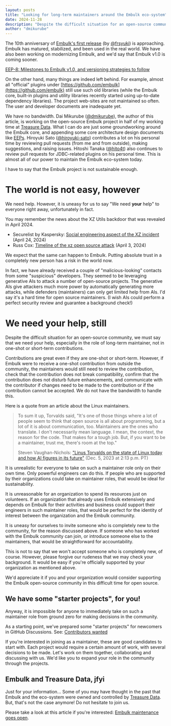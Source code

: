 ```yaml
---
layout: posts
title: "Looking for long-term maintainers around the Embulk eco-system"
date: 2024-11-28
description: "Despite the difficult situation for an open-source community, we must say that we need your help, especially in the role of long-term maintainer, not in one-shot or short-term contributions."
author: "dmikurube"
---
```


The 10th anniversary of [Embulk's first release](https://github.com/embulk/embulk/releases/tag/v0.1.0) (by [@frsyuki](https://github.com/frsyuki)) is approaching. Embulk has matured, stabilized, and been used in the real world. We have also been working on modernizing Embulk, and we'd say that Embulk v1.0 is coming sooner.

[EEP-8: Milestones to Embulk v1.0, and versioning strategies to follow](https://github.com/embulk/embulk/blob/master/docs/eeps/eep-0008.md)

On the other hand, many things are indeed left behind. For example, almost all "official" plugins under [https://github.com/embulk](https://github.com/embulk) still use such old libraries (while the Embulk core, built-in plugins and utility libraries recently started using up-to-date dependency libraries). The project web-sites are not maintained so often. The user and developer documents are inadequate yet.

We have no bandwidth. Dai Mikurube ([@dmikurube](https://github.com/dmikurube)), the author of this article, is working on the open-source Embulk project in half of my working time at [Treasure Data](https://www.treasuredata.com/). What I can do are just some groundworking around the Embulk core, and appending some core architecture design documents like [EEPs](https://github.com/embulk/embulk/tree/master/docs/eeps). Hiroyuki Sato ([@hiroyuki-sato](https://github.com/hiroyuki-sato)) contributes a lot on his personal time by reviewing pull requests (from me and from outside), making suggestions, and raising issues. Hitoshi Tanaka ([@hito4t](https://github.com/hito4t)) also continues to review pull requests for JDBC-related plugins on his personal time. This is almost all of our power to maintain the Embulk eco-system today.

I have to say that the Embulk project is not sustainable enough.

The world is not easy, however
===============================

We need help. However, it is uneasy for us to say "We need **your** help" to everyone right away, unfortunately in fact.

You may remember the news about the XZ Utils backdoor that was revealed in April 2024.

* Securelist by Kaspersky: [Social engineering aspect of the XZ incident](https://securelist.com/xz-backdoor-story-part-2-social-engineering/112476/) (April 24, 2024)
* Russ Cox: [Timeline of the xz open source attack](https://research.swtch.com/xz-timeline) (April 3, 2024)

We expect that the same can happen to Embulk. Putting absolute trust in a completely new person has a risk in the world now.

In fact, we have already received a couple of "malicious-looking" contacts from some "suspicious" developers. They seemed to be leveraging generative AIs to attack a number of open-source projects. The generative AIs give attackers much more power by automatically generating more attacks, while defenders (maintainers) can only get limited help from AIs. I'd say it's a hard time for open source maintainers. (I wish AIs could perform a perfect security review and guarantee a background check!)

We need your help, still
=========================

Despite the difficult situation for an open-source community, we must say that we need your help, especially in the role of long-term maintainer, not in one-shot or short-term contributions.

Contributions are great even if they are one-shot or short-term. However, if Embulk were to receive a one-shot contribution from outside the community, the maintainers would still need to review the contribution, check that the contribution does not break compatibility, confirm that the contribution does not disturb future enhancements, and communicate with the contributor if changes need to be made to the contribution or if the contribution cannot be accepted. We do not have the bandwidth to handle this.

Here is a quote from an article about the Linux maintainers.

> To sum it up, Torvalds said, "It's one of those things where a lot of people seem to think that open source is all about programming, but a lot of it is about communication, too. Maintainers are the ones who translate. I don't necessarily mean language. I mean, the context, the reason for the code. That makes for a tough job. But, if you want to be a maintainer, trust me, there's room at the top."
>
> Steven Vaughan-Nichols: ["Linus Torvalds on the state of Linux today and how AI figures in its future"](https://www.zdnet.com/article/linus-torvalds-on-state-of-linux-today-and-how-ai-figures-in-its-future/) (Dec. 5, 2023 at 2:13 p.m. PT)

It is unrealistic for everyone to take on such a maintainer role only on their own time. Only powerful engineers can do this. If people who are supported by their organizations could take on maintainer roles, that would be ideal for sustainability.

It is unreasonable for an organization to spend its resources just on volunteers. If an organization that already uses Embulk extensively and depends on Embulk for their activities and business could support their engineers in such maintainer roles, that would be perfect for the identity of interest between the organization and the Embulk community.

It is uneasy for ourselves to invite someone who is completely new to the community, for the reason discussed above. If someone who has worked with the Embulk community can join, or introduce someone else to the maintainers, that would be straightforward for accountability.

This is not to say that we won't accept someone who is completely new, of course. However, please forgive our rudeness that we may check your background. It would be easy if you're officially supported by your organization as mentioned above.

We'd appreciate it if you and your organization would consider supporting the Embulk open-source community in this difficult time for open source.

We have some "starter projects", for you!
-------------------------------------------

Anyway, it is impossible for anyone to immediately take on such a maintainer role from ground zero for making decisions in the community.

As a starting point, we've prepared some "starter projects" for newcomers in GitHub Discussions. See: [Contributors wanted](https://github.com/orgs/embulk/discussions/categories/contributors-wanted)

If you're interested in joining as a maintainer, these are good candidates to start with. Each project would require a certain amount of work, with several decisions to be made. Let's work on them together, collaborating and discussing with us. We'd like you to expand your role in the community through the projects.

Embulk and Treasure Data, jfyi
-------------------------------

Just for your information... Some of you may have thought in the past that Embulk and the eco-system were owned and controlled by [Treasure Data](https://www.treasuredata.com/). But, that's not the case anymore! Do not hesitate to join us.

Please take a look at this article if you're interested: [Embulk maintenance goes open](https://www.embulk.org/articles/2023/03/10/embulk-maintenance-gets-open.html).
